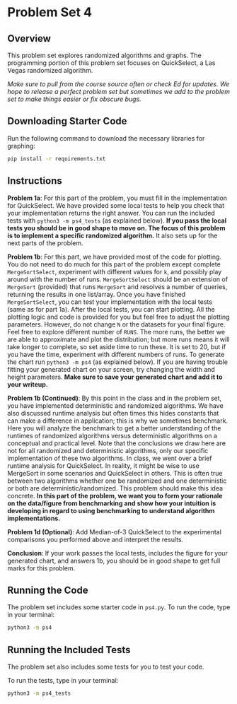 # Problem Set 4

## Overview

This problem set explores randomized algorithms and graphs. The programming portion of this problem set focuses on QuickSelect, a Las Vegas randomized algorithm.

*Make sure to pull from the course source often or check Ed for updates. We hope to release a perfect problem set but sometimes we add to the problem set to make things easier or fix obscure bugs.*

## Downloading Starter Code
Run the following command to download the necessary libraries for graphing:

```bash
pip install -r requirements.txt
```

## Instructions

**Problem 1a**: For this part of the problem, you must fill in the implementation for QuickSelect. We have provided some local tests to help you check that your implementation returns the right answer. You can run the included tests with `python3 -m ps4_tests` (as explained below). **If you pass the local tests you should be in good shape to move on. The focus of this problem is to implement a specific randomized algorithm.** It also sets up for the next parts of the problem.

**Problem 1b**: For this part, we have provided most of the code for plotting. You do not need to do much for this part of the problem except complete `MergeSortSelect`, experiment with different values for `k`, and possibly play around with the number of runs. `MergeSortSelect` should be an extension of `MergeSort` (provided) that runs `MergeSort` and resolves a number of queries, returning the results in one list/array. Once you have finished `MergeSortSelect`, you can test your implementation with the local tests (same as for part 1a). After the local tests, you can start plotting. All the plotting logic and code is provided for you but feel free to adjust the plotting parameters. However, do not change `N` or the datasets for your final figure. Feel free to explore different number of `RUNS`. The more runs, the better we are able to approximate and plot the distribution; but more runs means it will take longer to complete, so set aside time to run these. It is set to 20, but if you have the time, experiment with different numbers of runs. To generate the chart run `python3 -m ps4` (as explained below). If you are having trouble fitting your generated chart on your screen, try changing the width and height parameters. **Make sure to save your generated chart and add it to your writeup.**

**Problem 1b (Continued)**: By this point in the class and in the problem set, you have implemented deterministic and randomized algorithms. We have also discussed runtime analysis but often times this hides constants that can make a difference in application; this is why we sometimes benchmark. Here you will analyze the benchmark to get a better understanding of the runtimes of randomized algorithms versus deterministic algorithms on a conceptual and practical level. Note that the conclusions we draw here are not for all randomized and deterministic algorithms, only our specific implementation of these two algorithms. In class, we went over a brief runtime analysis for QuickSelect. In reality, it might be wise to use MergeSort in some scenarios and QuickSelect in others. This is often true between two algorithms whether one be randomized and one deterministic or both are deterministic/randomized. This problem should make this idea concrete. **In this part of the problem, we want you to form your rationale on the data/figure from benchmarking and show how your intuition is developing in regard to using benchmarking to understand algorithm implementations.**


**Problem 1d (Optional)**: Add Median-of-3 QuickSelect to the experimental comparisons you performed above and interpret the results.

**Conclusion**: If your work passes the local tests, includes the figure for your generated chart, and answers 1b, you should be in good shape to get full marks for this problem.

## Running the Code

The problem set includes some starter code in `ps4.py`. To run the code, type in your terminal:

```bash
python3 -m ps4
```

## Running the Included Tests

The problem set also includes some tests for you to test your code.

To run the tests, type in your terminal:

```bash
python3 -m ps4_tests
```
